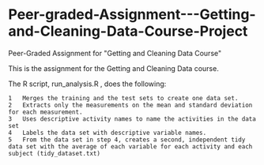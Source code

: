 # Peer-graded-Assignment---Getting-and-Cleaning-Data-Course-Project


Peer-Graded Assignment for "Getting and Cleaning Data Course"

This is the assignment for the Getting and Cleaning Data course. 

The R script, run_analysis.R , does the following:

 	1	Merges the training and the test sets to create one data set.
 	2	Extracts only the measurements on the mean and standard deviation for each measurement.
 	3	Uses descriptive activity names to name the activities in the data set
 	4	Labels the data set with descriptive variable names.
 	5	From the data set in step 4, creates a second, independent tidy data set with the average of each variable for each activity and each subject (tidy_dataset.txt)
